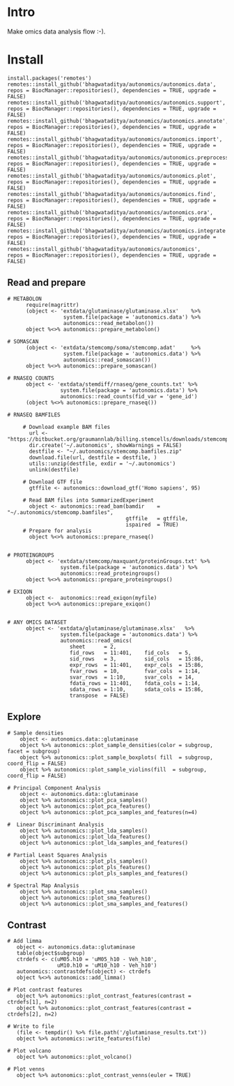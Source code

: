 # Intro

Make omics data analysis flow :-).


# Install

    install.packages('remotes')
    remotes::install_github('bhagwataditya/autonomics/autonomics.data',       repos = BiocManager::repositories(), dependencies = TRUE, upgrade = FALSE)
    remotes::install_github('bhagwataditya/autonomics/autonomics.support',    repos = BiocManager::repositories(), dependencies = TRUE, upgrade = FALSE)
    remotes::install_github('bhagwataditya/autonomics/autonomics.annotate',   repos = BiocManager::repositories(), dependencies = TRUE, upgrade = FALSE)
    remotes::install_github('bhagwataditya/autonomics/autonomics.import',     repos = BiocManager::repositories(), dependencies = TRUE, upgrade = FALSE)
    remotes::install_github('bhagwataditya/autonomics/autonomics.preprocess', repos = BiocManager::repositories(), dependencies = TRUE, upgrade = FALSE)
    remotes::install_github('bhagwataditya/autonomics/autonomics.plot',       repos = BiocManager::repositories(), dependencies = TRUE, upgrade = FALSE)
    remotes::install_github('bhagwataditya/autonomics/autonomics.find',       repos = BiocManager::repositories(), dependencies = TRUE, upgrade = FALSE)
    remotes::install_github('bhagwataditya/autonomics/autonomics.ora',        repos = BiocManager::repositories(), dependencies = TRUE, upgrade = FALSE)
    remotes::install_github('bhagwataditya/autonomics/autonomics.integrate',  repos = BiocManager::repositories(), dependencies = TRUE, upgrade = FALSE)
    remotes::install_github('bhagwataditya/autonomics/autonomics',            repos = BiocManager::repositories(), dependencies = TRUE, upgrade = FALSE)
    
## Read and prepare

    # METABOLON
          require(magrittr)
          (object <- 'extdata/glutaminase/glutaminase.xlsx'    %>% 
                      system.file(package = 'autonomics.data') %>% 
                      autonomics::read_metabolon())
          object %<>% autonomics::prepare_metabolon()
    
    # SOMASCAN
          (object <- 'extdata/stemcomp/soma/stemcomp.adat'     %>% 
                      system.file(package = 'autonomics.data') %>% 
                      autonomics::read_somascan())
          object %<>% autonomics::prepare_somascan()
    
    # RNASEQ COUNTS
          object <- 'extdata/stemdiff/rnaseq/gene_counts.txt' %>% 
                     system.file(package = 'autonomics.data') %>% 
                     autonomics::read_counts(fid_var = 'gene_id')
          (object %<>% autonomics::prepare_rnaseq())

    # RNASEQ BAMFILES
    
         # Download example BAM files
           url <- "https://bitbucket.org/graumannlab/billing.stemcells/downloads/stemcomp.bamfiles.zip"
           dir.create('~/.autonomics', showWarnings = FALSE)
           destfile <- "~/.autonomics/stemcomp.bamfiles.zip"
           download.file(url, destfile = destfile, )
           utils::unzip(destfile, exdir = '~/.autonomics')
           unlink(destfile)

         # Download GTF file
           gtffile <- autonomics::download_gtf('Homo sapiens', 95)

         # Read BAM files into SummarizedExperiment
           object <- autonomics::read_bam(bamdir    = "~/.autonomics/stemcomp.bamfiles",
                                          gtffile   = gtffile,
                                          ispaired  = TRUE)
         # Prepare for analysis
           object %<>% autonomics::prepare_rnaseq()

    
    # PROTEINGROUPS
          object <- 'extdata/stemcomp/maxquant/proteinGroups.txt' %>% 
                     system.file(package = 'autonomics.data') %>% 
                     autonomics::read_proteingroups()
          object %<>% autonomics::prepare_proteingroups()
    
    # EXIQON
          object <-  autonomics::read_exiqon(myfile)
          object %<>% autonomics::prepare_exiqon()

   
    # ANY OMICS DATASET
          object <- 'extdata/glutaminase/glutaminase.xlsx'   %>% 
                     system.file(package = 'autonomics.data') %>% 
                     autonomics::read_omics(
                        sheet      = 2,
                        fid_rows   = 11:401,    fid_cols   = 5,
                        sid_rows   = 3,         sid_cols   = 15:86,
                        expr_rows  = 11:401,    expr_cols  = 15:86,
                        fvar_rows  = 10,        fvar_cols  = 1:14,
                        svar_rows  = 1:10,      svar_cols  = 14,
                        fdata_rows = 11:401,    fdata_cols = 1:14,
                        sdata_rows = 1:10,      sdata_cols = 15:86,
                        transpose  = FALSE)
                        
## Explore

    # Sample densities
        object <- autonomics.data::glutaminase
        object %>% autonomics::plot_sample_densities(color = subgroup, facet = subgroup)
        object %>% autonomics::plot_sample_boxplots( fill  = subgroup, coord_flip = FALSE)
        object %>% autonomics::plot_sample_violins(fill  = subgroup, coord_flip = FALSE)

    # Principal Component Analysis
        object <- autonomics.data::glutaminase
        object %>% autonomics::plot_pca_samples()
        object %>% autonomics::plot_pca_features()
        object %>% autonomics::plot_pca_samples_and_features(n=4)
        
    #  Linear Discriminant Analysis
        object %>% autonomics::plot_lda_samples()
        object %>% autonomics::plot_lda_features()
        object %>% autonomics::plot_lda_samples_and_features()
        
    # Partial Least Squares Analysis
        object %>% autonomics::plot_pls_samples()
        object %>% autonomics::plot_pls_features()
        object %>% autonomics::plot_pls_samples_and_features()
   
    # Spectral Map Analysis
        object %>% autonomics::plot_sma_samples()          
        object %>% autonomics::plot_sma_features() 
        object %>% autonomics::plot_sma_samples_and_features()


## Contrast

    # Add limma
       object <- autonomics.data::glutaminase
       table(object$subgroup)
       ctrdefs <- c(uM05.h10 = 'uM05_h10 - Veh_h10', 
                    uM10.h10 = 'uM10_h10 - Veh_h10')
       autonomics::contrastdefs(object) <- ctrdefs
       object %<>% autonomics::add_limma()
    
    # Plot contrast features
       object %>% autonomics::plot_contrast_features(contrast = ctrdefs[1], n=2)
       object %>% autonomics::plot_contrast_features(contrast = ctrdefs[2], n=2)
    
    # Write to file
       (file <- tempdir() %>% file.path('/glutaminase_results.txt'))
       object %>% autonomics::write_features(file)
    
    # Plot volcano
       object %>% autonomics::plot_volcano()
    
    # Plot venns
       object %>% autonomics::plot_contrast_venns(euler = TRUE)
    
